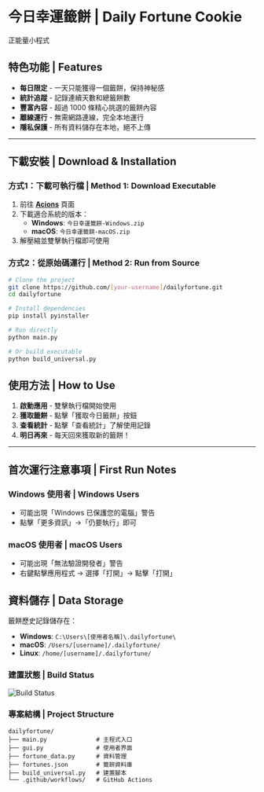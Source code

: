 # 今日幸運籤餅 | Daily Fortune Cookie

正能量小程式

## 特色功能 | Features

-  **每日限定** - 一天只能獲得一個籤餅，保持神秘感
-  **統計追蹤** - 記錄連續天數和總籤餅數
-  **豐富內容** - 超過 1000 條精心挑選的籤餅內容
-  **離線運行** - 無需網路連線，完全本地運行
-  **隱私保護** - 所有資料儲存在本地，絕不上傳

---

## 下載安裝 | Download & Installation

### 方式1：下載可執行檔 | Method 1: Download Executable

1. 前往 **[Acions](../../actions)** 頁面
2. 下載適合系統的版本：
   - **Windows**: `今日幸運籤餅-Windows.zip`
   - **macOS**: `今日幸運籤餅-macOS.zip`
3. 解壓縮並雙擊執行檔即可使用

### 方式2：從原始碼運行 | Method 2: Run from Source

```bash
# Clone the project
git clone https://github.com/[your-username]/dailyfortune.git
cd dailyfortune

# Install dependencies  
pip install pyinstaller

# Run directly
python main.py

# Or build executable
python build_universal.py
```

## 使用方法 | How to Use

1. **啟動應用** - 雙擊執行檔開始使用
2. **獲取籤餅** - 點擊「獲取今日籤餅」按鈕
3. **查看統計** - 點擊「查看統計」了解使用記錄
4. **明日再來** - 每天回來獲取新的籤餅！

---

## 首次運行注意事項 | First Run Notes

### Windows 使用者 | Windows Users
- 可能出現「Windows 已保護您的電腦」警告
- 點擊「更多資訊」→「仍要執行」即可

### macOS 使用者 | macOS Users  
- 可能出現「無法驗證開發者」警告
- 右鍵點擊應用程式 → 選擇「打開」→ 點擊「打開」

## 資料儲存 | Data Storage

籤餅歷史記錄儲存在：

- **Windows**: `C:\Users\[使用者名稱]\.dailyfortune\`
- **macOS**: `/Users/[username]/.dailyfortune/`
- **Linux**: `/home/[username]/.dailyfortune/`


### 建置狀態 | Build Status
![Build Status](../../actions/workflows/build.yml/badge.svg)

### 專案結構 | Project Structure
```
dailyfortune/
├── main.py              # 主程式入口
├── gui.py               # 使用者界面
├── fortune_data.py      # 資料管理
├── fortunes.json        # 籤餅資料庫
├── build_universal.py   # 建置腳本
└── .github/workflows/   # GitHub Actions
```
